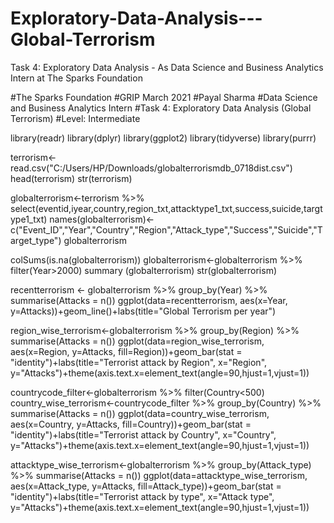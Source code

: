 # Exploratory-Data-Analysis---Global-Terrorism
Task 4: Exploratory Data Analysis - As Data Science and Business Analytics Intern at The Sparks Foundation

#The Sparks Foundation
#GRIP March 2021
#Payal Sharma
#Data Science and Business Analytics Intern
#Task 4: Exploratory Data Analysis (Global Terrorism)
#Level: Intermediate



library(readr)
library(dplyr)
library(ggplot2)
library(tidyverse)
library(purrr)

terrorism<-read.csv("C:/Users/HP/Downloads/globalterrorismdb_0718dist.csv")
head(terrorism)
str(terrorism)

globalterrorism<-terrorism %>% select(eventid,iyear,country,region_txt,attacktype1_txt,success,suicide,targtype1_txt)
names(globalterrorism)<-c("Event_ID","Year","Country","Region","Attack_type","Success","Suicide","Target_type")
globalterrorism

colSums(is.na(globalterrorism))
globalterrorism<-globalterrorism %>% filter(Year>2000)
summary (globalterrorism)
str(globalterrorism)

recentterrorism <- globalterrorism %>% group_by(Year) %>% summarise(Attacks = n())
ggplot(data=recentterrorism, aes(x=Year, y=Attacks))+geom_line()+labs(title="Global Terrorism per year")

region_wise_terrorism<-globalterrorism %>% group_by(Region) %>% summarise(Attacks = n())
ggplot(data=region_wise_terrorism, aes(x=Region, y=Attacks, fill=Region))+geom_bar(stat = "identity")+labs(title="Terrorist attack by Region", x="Region", y="Attacks")+theme(axis.text.x=element_text(angle=90,hjust=1,vjust=1))

countrycode_filter<-globalterrorism %>% filter(Country<500) 
country_wise_terrorism<-countrycode_filter %>% group_by(Country) %>% summarise(Attacks = n())
ggplot(data=country_wise_terrorism, aes(x=Country, y=Attacks, fill=Country))+geom_bar(stat = "identity")+labs(title="Terrorist attack by Country", x="Country", y="Attacks")+theme(axis.text.x=element_text(angle=90,hjust=1,vjust=1))

attacktype_wise_terrorism<-globalterrorism %>% group_by(Attack_type) %>% summarise(Attacks = n())
ggplot(data=attacktype_wise_terrorism, aes(x=Attack_type, y=Attacks, fill=Attack_type))+geom_bar(stat = "identity")+labs(title="Terrorist attack by type", x="Attack type", y="Attacks")+theme(axis.text.x=element_text(angle=90,hjust=1,vjust=1))


